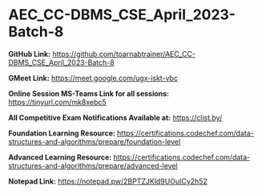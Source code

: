 # AEC_CC-DBMS_CSE_April_2023-Batch-8

**GitHub Link:** https://github.com/toarnabtrainer/AEC_CC-DBMS_CSE_April_2023-Batch-8

**GMeet Link:** https://meet.google.com/ugx-iskt-vbc

**Online Session MS-Teams Link for all sessions:** https://tinyurl.com/mk8xebc5

**All Competitive Exam Notifications Available at:** https://clist.by/

**Foundation Learning Resource:** https://certifications.codechef.com/data-structures-and-algorithms/prepare/foundation-level

**Advanced Learning Resource:** https://certifications.codechef.com/data-structures-and-algorithms/prepare/advanced-level

**Notepad Link:** https://notepad.pw/2BPTZJKld9UOuICy2h52
